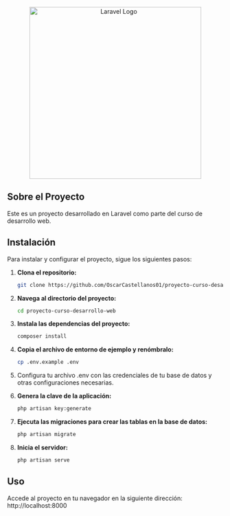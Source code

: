 <p align="center"><a href="https://laravel.com" target="_blank"><img src="https://raw.githubusercontent.com/laravel/art/master/logo-lockup/5%20SVG/2%20CMYK/1%20Full%20Color/laravel-logolockup-cmyk-red.svg" width="400" alt="Laravel Logo"></a></p>

## Sobre el Proyecto
Este es un proyecto desarrollado en Laravel como parte del curso de desarrollo web. 

## Instalación

Para instalar y configurar el proyecto, sigue los siguientes pasos:

1. **Clona el repositorio:**
   ```bash
   git clone https://github.com/OscarCastellanos01/proyecto-curso-desarrollo-web

2. **Navega al directorio del proyecto:**
   ```bash
   cd proyecto-curso-desarrollo-web

3. **Instala las dependencias del proyecto:**
   ```bash
   composer install
   
4. **Copia el archivo de entorno de ejemplo y renómbralo:**
   ```bash
   cp .env.example .env

5. Configura tu archivo .env con las credenciales de tu base de datos y otras configuraciones necesarias.

6. **Genera la clave de la aplicación:**
   ```bash
   php artisan key:generate

7. **Ejecuta las migraciones para crear las tablas en la base de datos:**
   ```bash
   php artisan migrate

8. **Inicia el servidor:**
   ```bash
   php artisan serve

## Uso

Accede al proyecto en tu navegador en la siguiente dirección: http://localhost:8000